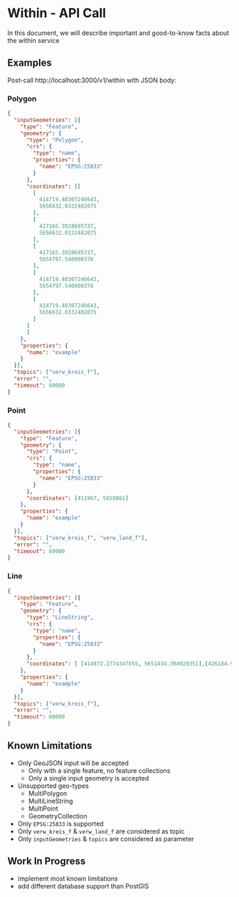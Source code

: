 # Within - API Call
In this document, we will describe important and good-to-know facts about the within service

## Examples
Post-call http://localhost:3000/v1/within with JSON body: 

### Polygon
```json
{
  "inputGeometries": [{
    "type": "Feature",
    "geometry": {
      "type": "Polygon",
      "crs": {
        "type": "name",
        "properties": {
          "name": "EPSG:25833"
        }
      },
      "coordinates": [[
        [
          414719.40307246643,
          5656632.0332482075
        ],
        [
          417165.3928695737,
          5656632.0332482075
        ],
        [
          417165.3928695737,
          5654797.540900376
        ],
        [
          414719.40307246643,
          5654797.540900376
        ],
        [
          414719.40307246643,
          5656632.0332482075
        ]
      ]
      ]
    },
    "properties": {
      "name": "example"
    }
  }],
  "topics": ["verw_kreis_f"],
  "error": "",
  "timeout": 60000
}
```

### Point
```json
{
  "inputGeometries": [{
    "type": "Feature",
    "geometry": {
      "type": "Point",
      "crs": {
        "type": "name",
        "properties": {
          "name": "EPSG:25833"
        }
      },
      "coordinates": [411967, 5659861]
    },
    "properties": {
      "name": "example"
    }
  }],
  "topics": ["verw_kreis_f", "verw_land_f"],
  "error": "",
  "timeout": 60000
}
```

### Line
```json
{
  "inputGeometries": [{
    "type": "Feature",
    "geometry": {
      "type": "LineString",
      "crs": {
        "type": "name",
        "properties": {
          "name": "EPSG:25833"
        }
      },
      "coordinates": [ [414872.2774347855, 5651434.304929351],[426184.9802464067, 5655256.163987332] ]
    },
    "properties": {
      "name": "example"
    }
  }],
  "topics": ["verw_kreis_f"],
  "error": "",
  "timeout": 60000
}
```

## Known Limitations
- Only GeoJSON input will be accepted
  - Only with a single feature, no feature collections
  - Only a single input geometry is accepted
- Unsupported geo-types
  - MultiPolygon
  - MultiLineString
  - MultiPoint
  - GeometryCollection
- Only `EPSG:25833` is supported
- Only `verw_kreis_f` & `verw_land_f` are considered as topic
- Only `inputGeometries` & `topics` are considered as parameter

## Work In Progress
- implement most known limitations
- add different database support than PostGIS